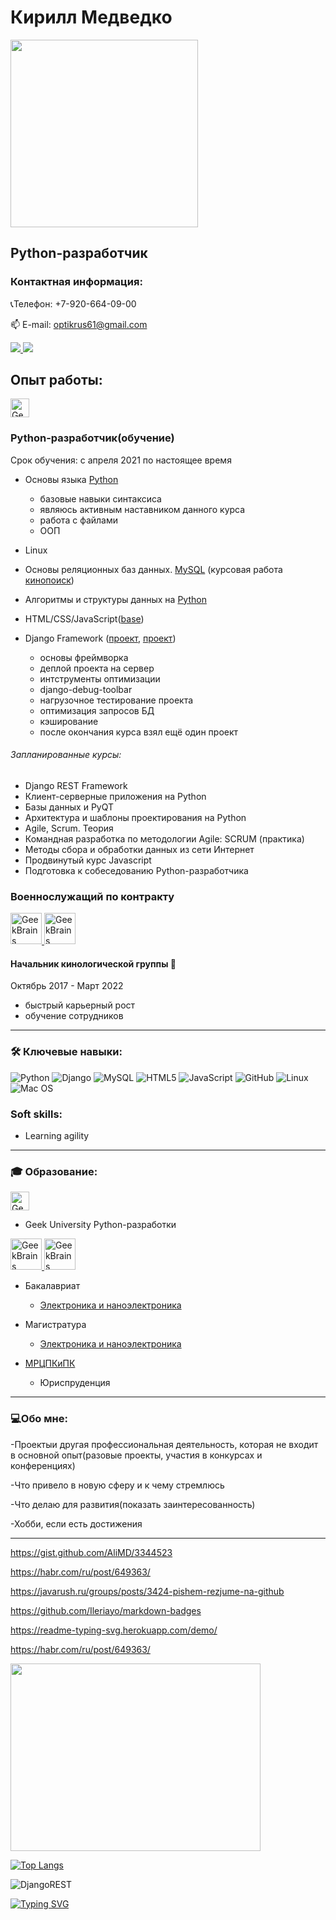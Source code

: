 # Кирилл Медведко
<img height=300 src="http://www.panram.ru/upload/iblock/7f3/7f3a6017d6a0163f45a40b55774b129d.jpg"/>

## Python-разработчик

### Контактная информация:
📞Телефон: +7-920-664-09-00
<p align='left'>
   📫 E-mail: <a href='mailto:optikrus61@gmail.com'>optikrus61@gmail.com</a>
</p>
<a href="https://t.me/OptikRUS">
	<img src="https://img.shields.io/badge/Telegram-2CA5E0?style=for-the-badge&logo=telegram&logoColor=white"/>
</a>
<a href="https://www.linkedin.com/in/optikrus">
	<img src="https://img.shields.io/badge/linkedin-%230077B5.svg?&style=for-the-badge&logo=linkedin&logoColor=white"/>
</a>

>
## Опыт работы:
<a href="https://gb.ru/users/5496910" target="_blank">
<img height="30" src="https://frontend-scripts.hb.bizmrg.com/unique-hf/svg/logo.svg" alt="GeekBrains">
</a>

### Python-разработчик(обучение)

Срок обучения: с апреля 2021 по настоящее время

* Основы языка <a href="https://github.com/OptikRUS/basic_py">Python</a>
  * базовые навыки синтаксиса
  * являюсь активным наставником данного курса
  * работа с файлами
  * ООП

* Linux
* Основы реляционных баз данных. <a href="https://github.com/OptikRUS/MySQL">MySQL</a> (курсовая работа <a href="https://github.com/OptikRUS/MySQL/blob/main/kinopoisk.sql">кинопоиск<a/>)
* Алгоритмы и структуры данных на <a href="https://github.com/OptikRUS/-algorithms_2021">Python</a>
* HTML/CSS/JavaScript(<a href="https://github.com/OptikRUS/basic_JS">base</a>)
* Django Framework (<a href="https://github.com/OptikRUS/geekshop-server">проект</a>, <a href="https://github.com/OptikRUS/django_shop">проект</a>)
  * основы фреймворка
  * деплой проекта на сервер
  * интструменты оптимизации
  * django-debug-toolbar
  * нагрузочное тестирование проекта
  * оптимизация запросов БД
  * кэширование
  * после окончания курса взял ещё один проект
  
###### Запланированные курсы:
* Django REST Framework
* Клиент-серверные приложения на Python
* Базы данных и PyQT
* Архитектура и шаблоны проектирования на Python
* Agile, Scrum. Теория
* Командная разработка по методологии Agile: SCRUM (практика)
* Методы сбора и обработки данных из сети Интернет
* Продвинутый курс Javascript
* Подготовка к собеседованию Python-разработчика


### Военнослужащий по контракту
<p>
<a href="http://www.fsb.ru/" target="_blank">
<img height="50" src="https://upload.wikimedia.org/wikipedia/commons/thumb/7/77/Emblem_of_Federal_security_service.svg/200px-Emblem_of_Federal_security_service.svg.png" alt="GeekBrains">
</a>
<a href="http://ps.fsb.ru/" target="_blank">
<img height="50" src="https://upload.wikimedia.org/wikipedia/commons/thumb/b/b8/Russian_Federation._Emblem_of_the_Border_Guard_Service_of_the_Federal_Security_Service.svg/400px-Russian_Federation._Emblem_of_the_Border_Guard_Service_of_the_Federal_Security_Service.svg.png" alt="GeekBrains">
</a>
</p>

#### Начальник кинологической группы 🐾  
Октябрь 2017 - Март 2022
* быстрый карьерный рост
* обучение сотрудников
***


### 🛠 Ключевые навыки:
![Python](https://img.shields.io/badge/python-3670A0?style=for-the-badge&logo=python&logoColor=ffdd54)
![Django](https://img.shields.io/badge/django-%23092E20.svg?style=for-the-badge&logo=django&logoColor=white)
![MySQL](https://img.shields.io/badge/mysql-%2300f.svg?style=for-the-badge&logo=mysql&logoColor=white)
![HTML5](https://img.shields.io/badge/html5-%23E34F26.svg?style=for-the-badge&logo=html5&logoColor=white)
![JavaScript](https://img.shields.io/badge/javascript-%23323330.svg?style=for-the-badge&logo=javascript&logoColor=%23F7DF1E)
![GitHub](https://img.shields.io/badge/github-%23121011.svg?style=for-the-badge&logo=github&logoColor=white)
![Linux](https://img.shields.io/badge/Linux-FCC624?style=for-the-badge&logo=linux&logoColor=black)
![Mac OS](https://img.shields.io/badge/mac%20os-000000?style=for-the-badge&logo=macos&logoColor=F0F0F0)


### Soft skills:
* Learning agility 
***
### 🎓 Образование:
<p>
<a href="https://gb.ru/users/5496910" target="_blank">
<img height="30" src="https://frontend-scripts.hb.bizmrg.com/unique-hf/svg/logo.svg" alt="GeekBrains">
</a>
</p>

* Geek University Python-разработки

<p>
<a href="https://sfedu.ru/" target="_blank">
<img height="50" src="http://inep.sfedu.ru/wp-content/uploads/2015/03/logo_sfedu_round.png" alt="GeekBrains">
</a>
<a href="https://inep.sfedu.ru/" target="_blank">
<img height="50" src="http://inep.sfedu.ru/wp-content/uploads/2015/03/logo_inep_round1.png" alt="GeekBrains">
</a>
</p>

* Бакалавриат
  * <a href="https://inep.sfedu.ru/chairs/rte/">Электроника и наноэлектроника</a>

* Магистратура
  * <a href="https://inep.sfedu.ru/chairs/rte/">Электроника и наноэлектроника</a>

* <a href="http://mrcpk.tgn.sfedu.ru/">МРЦПКиПК</a>
  * Юриспруденция
***
### 💻Обо мне:
-Проектыи другая профессиональная деятельность, которая не входит в основной опыт(разовые проекты, участия в конкурсах и конференциях)

-Что привело в новую сферу и к чему стремлюсь

-Что делаю для развития(показать заинтересованность)

-Хобби, если есть достижения
***

https://gist.github.com/AliMD/3344523

https://habr.com/ru/post/649363/

https://javarush.ru/groups/posts/3424-pishem-rezjume-na-github

https://github.com/Ileriayo/markdown-badges

https://readme-typing-svg.herokuapp.com/demo/

https://habr.com/ru/post/649363/

<p align='left'>
<a href="https://github.com/OptikRUS/">
	<img height=300 width="400" src="https://github-readme-stats.vercel.app/api/top-langs/?username=OptikRUS&layout=compact"/>
</a>
</p>

[![Top Langs](https://github-readme-stats.vercel.app/api/top-langs/?username=OptikRUS&layout=compact)](https://github.com/OptikRUS/github-readme-stats)

![DjangoREST](https://img.shields.io/badge/DJANGO-REST-ff1709?style=for-the-badge&logo=django&logoColor=white&color=ff1709&labelColor=gray)

[![Typing SVG](https://readme-typing-svg.herokuapp.com?color=%23F7F7F7&lines=%D0%BA%D0%BE%D1%80%D0%BE%D1%82%D0%BA%D0%BE+%D0%BE%D0%B1%D0%BE+%D0%BC%D0%BD%D0%B5)](https://git.io/typing-svg)